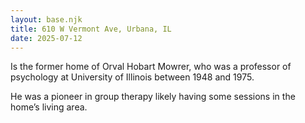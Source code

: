 ```yaml
---
layout: base.njk
title: 610 W Vermont Ave, Urbana, IL
date: 2025-07-12
---
```


Is the former home of Orval Hobart Mowrer, who was a professor of psychology at University of Illinois between 1948 and 1975.

He was a pioneer in group therapy likely having some sessions in the home’s living area.